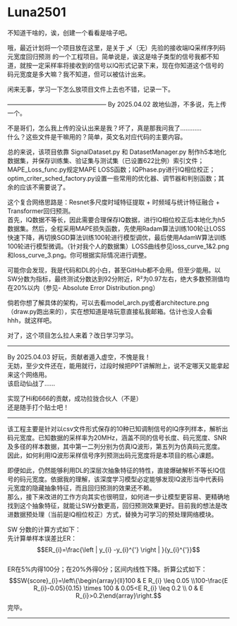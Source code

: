 # Luna2501
不知道干啥的，诶，创建一个看看是啥子吧。  

哦，最近计划将一个项目放在这里，是关于 乄（无）先验的接收端IQ采样序列码元宽度回归预测 的一个工程项目。简单说是，诶这是啥子类型的信号我都不知道，就按一定采样率将接收到的信号以IQ形式记录下来，现在你知道这个信号的码元宽度是多大嘛？我不知道，但可以被估计出来。  

闲来无事，学习一下怎么放项目文件上去也不错，记录一下。  

————————————————
By 2025.04.02
故地仙游，不多说，先上传一个。  

不是哥们，怎么我上传的没认出来是我？坏了，真是那我问我了…………  
什么？这些文件是干嘛用的？简单，英文名对应代码的主要内容。  

总的来说，该项目依靠 SignalDataset.py 和 DatasetManager.py 制作h5本地化数据集，并保存训练集、验证集与测试集（已设置622比例）索引文件；MAPE_Loss_func.py规定MAPE LOSS函数；IQPhase.py进行IQ相位校正；optim_criter_sched_factory.py设置一些常用的优化器、调节器和判别函数；其余的应该不需要说了。  

这个复合网络思路是：Resnet多尺度时域特征提取 + 时频域与统计特征融合 + Transformer回归预测。  
首先，IQ数据不等长，因此需要合理保存IQ数据，进行IQ相位校正后本地化为h5数据集。然后，全程采用MAPE损失函数，先使用Radam算法训练100轮让LOSS快速下降，再切换SGD算法训练100轮进行模型调优，最后使用AdamW算法训练100轮进行模型微调。（针对我个人的数据集）LOSS曲线参见loss_curve_1&2.png和loss_curve_3.png。你可根据实际情况进行调整。  

可能你会发现，我是代码和DL的小白，甚至GitHub都不会用。但至少能用。以SW分数为指标，最终测试分数达到92分附近，R²为0.97左右，绝大多数预测值均在20%以内（参见- Absolute Error Distribution.png）  

倘若你想了解具体的架构，可以去看model_arch.py或者architecture.png（draw.py跑出来的），实在想知道是啥玩意直接私我邮箱。估计也没人会看hhh，就这样吧。  

对了，这个项目怎么拉人来着？改日学习学习。  
________________
By 2025.04.03
好玩，贡献者遁入虚空，不愧是我！  
无妨，至少文件还在，能用就行，过段时候把PPT讲解附上，说不定哪天又能拿起来这个网络用。  
该启动仙战了……  

实现了Hi和666的贡献，成功拉拢合伙人（不是）  
还是随手打个贴士吧！  
  
***********************   
该工程主要是针对以csv文件形式保存的10种已知调制信号的IQ序列样本，解析出码元宽度。已知数据的采样率为20MHz，涵盖不同的信号长度、码元宽度、SNR及多径的样本数据，其中第一二列分别为仿真IQ波形，第五列为仿真码元宽度。
因此，如何利用IQ波形采样信号序列预测出码元宽度将是本项目的核心课题。

即便如此，仍然能够利用DL的深层次抽象特征的特性，直接爆破解析不等长IQ信号的码元宽度。依据我的理解，该深度学习模型必定能够发现IQ波形当中代表码元宽度的隐藏抽象特征，而且回归预测的效果还不赖。  
那么，接下来改进的工作方向其实也很明显，如何进一步让模型更容易、更精确地找到这个抽象特征，就能让SW分数更高，回归预测效果更好。目前我的想法是改进数据预处理（当前是IQ相位校正）方式，替换为可学习的预处理网络模块。  

SW 分数的计算方式如下：  
先计算单样本误差比ER：  
$$ER_{i}=\frac{\left | y_{i} -y_{i}^{'}  \right | }{y_{i}^{'}}$$  
ER在5%内得100分；在20%外得0分；区间内线性下降。折算公式如下：   
$$SW{score}_{i}=\left\{\begin{array}{ll}100 & E R_{i} \leq 0.05 \\100-\frac{E R_{i}-0.05}{0.15} \times 100 & 0.05<E R_{i} \leq 0.2 \\ 0 & E R_{i}>0.2\end{array}\right.$$
完毕。  
***********************    
  
